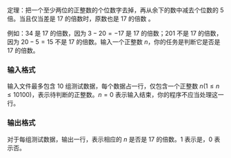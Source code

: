 定理：把一个至少两位的正整数的个位数字去掉，再从余下的数中减去个位数的 $5$ 倍。当且仅当差是 $17$ 的倍数时，原数也是 $17$ 的倍数 。

例如：$34$ 是 $17$ 的倍数，因为 $3-20=-17$ 是 $17$ 的倍数；$201$ 不是 $17$ 的倍数，因为 $20-5=15$ 不是 $17$ 的倍数。输入一个正整数 $n$，你的任务是判断它是否是 $17$ 的倍数。

### 输入格式

输入文件最多包含 $10$ 组测试数据，每个数据占一行，仅包含一个正整数 $n(1\leq n\leq 10100)$，表示待判断的正整数。$n=0$ 表示输入结束，你的程序不应当处理这一行。

### 输出格式

对于每组测试数据，输出一行，表示相应的 $n$ 是否是 $17$ 的倍数。$1$ 表示是，$0$ 表示否。
